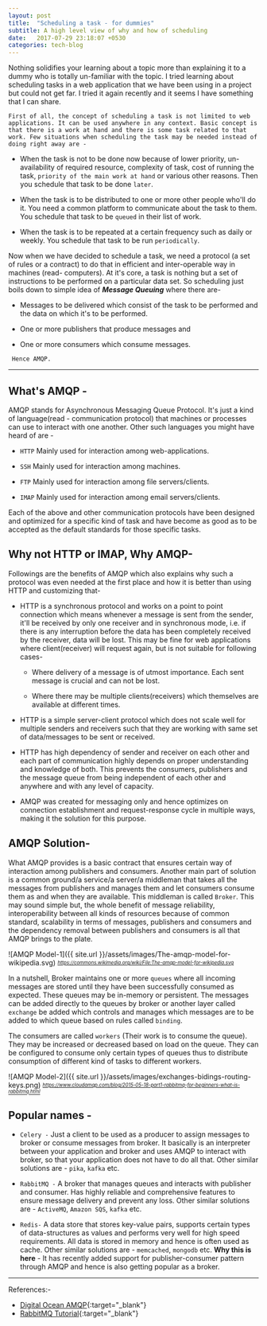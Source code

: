 ```yaml
---
layout: post
title:  "Scheduling a task - for dummies"
subtitle: A high level view of why and how of scheduling
date:   2017-07-29 23:18:07 +0530
categories: tech-blog
---
```

Nothing solidifies your learning about a topic more than explaining it to a dummy who is totally un-familiar with the topic. I tried learning about scheduling tasks in a web application that we have been using in a project but could not get far. I tried it again recently and it seems I have something that I can share.

`First of all, the concept of scheduling a task is not limited to web applications. It can be used anywhere in any context. Basic concept is that there is a work at hand and there is some task related to that work. Few situations when scheduling the task may be needed instead of doing right away are -`
* When the task is not to be done now because of lower priority, un-availability of required resource, complexity of task, cost of running the task, ```priority of the main work at hand``` or various other reasons. Then you schedule that task to be done ```later```.

* When the task is to be distributed to one or more other people who'll do it. You need a common platform to communicate about the task to them. You schedule that task to be ```queued``` in their list of work.

* When the task is to be repeated at a certain frequency such as daily or weekly. You schedule that task to be run ```periodically```.

Now when we have decided to schedule a task, we need a protocol (a set of rules or a contract) to do that in efficient and inter-operable way in machines (read- computers). At it's core, a task is nothing but a set of instructions to be performed on a particular data set. So scheduling just boils down to simple idea of __*Message Queuing*__ where there are-
* Messages to be delivered which consist of the task to be performed and the data on which it's to be performed.

* One or more publishers that produce messages and

* One or more consumers which consume messages.

`` Hence AMQP.``

---

What's AMQP -
---
AMQP stands for Asynchronous Messaging Queue Protocol. It's just a kind of language(read - communication protocol) that machines or processes can use to interact with one another. Other such languages you might have heard of are -
* ```HTTP``` Mainly used for interaction among web-applications.

* ```SSH``` Mainly used for interaction among machines.

* ```FTP``` Mainly used for interaction among file servers/clients.

* ```IMAP``` Mainly used for interaction among email servers/clients.

Each of the above and other communication protocols have been designed and optimized for a specific kind of task and have become as good as to be accepted as the default standards for those specific tasks.


Why not HTTP or IMAP, Why AMQP-
---
Followings are the benefits of AMQP which also explains why such a protocol was even needed at the first place and how it is better than using HTTP and customizing that-
* HTTP is a synchronous protocol and works on a point to point connection which means whenever a message is sent from the sender, it'll be received by only one receiver and in synchronous mode, i.e. if there is any interruption before the data has been completely received by the receiver, data will be lost. This may be fine for web applications where client(receiver) will request again, but is not suitable for following cases-

  * Where delivery of a message is of utmost importance. Each sent message is crucial and can not be lost.

  * Where there may be multiple clients(receivers) which themselves are available at different times.

* HTTP is a simple server-client protocol which does not scale well for multiple senders and receivers such that they are working with same set of data/messages to be sent or received.

* HTTP has high dependency of sender and receiver on each other and each part of communication highly depends on proper understanding and knowledge of both. This prevents the consumers, publishers and the message queue from being independent of each other and anywhere and with any level of capacity.

* AMQP was created for messaging only and hence optimizes on connection establishment and request-response cycle in multiple ways, making it the solution for this purpose.

AMQP Solution-
---
What AMQP provides is a basic contract that ensures certain way of interaction among publishers and consumers. Another main part of solution is a common ground/a service/a server/a middleman that takes all the messages from publishers and manages them and let consumers consume them as and when they are available. This middleman is called ```Broker```. This may sound simple but, the whole benefit of message reliability, interoperability between all kinds of resources because of common standard, scalability in terms of messages, publishers and consumers and the dependency removal between publishers and consumers is all that AMQP brings to the plate.

![AMQP Model-1]({{ site.url }}/assets/images/The-amqp-model-for-wikipedia.svg)
*<sub><sup>https://commons.wikimedia.org/wiki/File:The-amqp-model-for-wikipedia.svg</sup></sub>*

In a nutshell, Broker maintains one or more ```queues``` where all incoming messages are stored until they have been successfully consumed as expected. These queues may be in-memory or persistent. The messages can be added directly to the queues by broker or another layer called ```exchange``` be added which controls and manages which messages are to be added to which queue based on rules called ```binding```.

The consumers are called ```workers``` (Their work is to consume the queue). They may be increased or decreased based on load on the queue. They can be configured to consume only certain types of queues thus to distribute consumption of different kind of tasks to different workers.

![AMQP Model-2]({{ site.url }}/assets/images/exchanges-bidings-routing-keys.png)
*<sub><sup>https://www.cloudamqp.com/blog/2015-05-18-part1-rabbitmq-for-beginners-what-is-rabbitmq.html</sup></sub>*


Popular names -
---

* ```Celery -``` Just a client to be used as a producer to assign messages to broker or consume messages from broker. It basically is an interpreter between your application and broker and uses AMQP to interact with broker, so that your application does not have to do all that. Other similar solutions are - ```pika```, ```kafka``` etc.

* ```RabbitMQ -``` A broker that manages queues and interacts with publisher and consumer. Has highly reliable and comprehensive features to ensure message delivery and prevent any loss. Other similar solutions are - ```ActiveMQ```, ```Amazon SQS```, ```kafka``` etc.

* ```Redis-``` A data store that stores key-value pairs, supports certain types of data-structures as values and performs very well for high speed requirements. All data is stored in memory and hence is often used as cache. Other similar solutions are - ```memcached```, ```mongodb``` etc. __Why this is here__ - It has recently added support for publisher-consumer pattern through AMQP and hence is also getting popular as a broker.


---
References:-
* [Digital Ocean AMQP](https://www.digitalocean.com/community/tutorials/an-advanced-message-queuing-protocol-amqp-walkthrough){:target="_blank"}
* [RabbitMQ Tutorial](https://www.rabbitmq.com/tutorials/tutorial-one-python.html){:target="_blank"}
